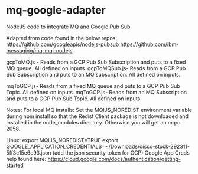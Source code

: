 # mq-google-adapter
NodeJS code to integrate MQ and Google Pub Sub

Adapted from code found in the below repos:
https://github.com/googleapis/nodejs-pubsub
https://github.com/ibm-messaging/mq-mqi-nodejs

gcpToMQ.js - Reads from a GCP Pub Sub Subscription and puts to a fixed MQ queue. All defined on inputs.
gcpToMQSub.js- Reads from a GCP Pub Sub Subscription and puts to an MQ subscription. All defined on inputs.

mqToGCP.js- Reads from a fixed MQ queue and puts to a GCP Pub Sub Topic. All defined on inputs.
mqToGCP.js- Reads from an MQ Subscription and puts to a GCP Pub Sub Topic. All defined on inputs.

Notes:
For local MQ installs:
Set the MQIJS_NOREDIST environment variable during npm install so that the Redist Client package is not downloaded and installed in the node_modules directory.
Otherwise you will get an mqrc 2058.

Linux:
export MQIJS_NOREDIST=TRUE
export GOOGLE_APPLICATION_CREDENTIALS=~/Downloads/disco-stock-292311-5ff3c15e6c93.json (add the json security token for GCP)
Google App Creds help found here: https://cloud.google.com/docs/authentication/getting-started

